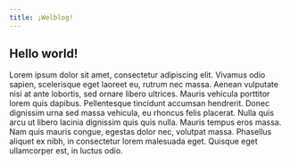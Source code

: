 ```yaml
---
title: ¡Welblog!
---
```

## Hello world!
Lorem ipsum dolor sit amet, consectetur adipiscing elit. Vivamus odio sapien, scelerisque eget laoreet eu, rutrum nec massa. Aenean vulputate nisi at ante lobortis, sed ornare libero ultrices. Mauris vehicula porttitor lorem quis dapibus. Pellentesque tincidunt accumsan hendrerit. Donec dignissim urna sed massa vehicula, eu rhoncus felis placerat. Nulla quis arcu ut libero lacinia dignissim quis quis nulla. Mauris tempus eros massa. Nam quis mauris congue, egestas dolor nec, volutpat massa. Phasellus aliquet ex nibh, in consectetur lorem malesuada eget. Quisque eget ullamcorper est, in luctus odio.
